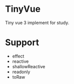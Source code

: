 # TinyVue

Tiny vue 3 implement for study.

# Support

- effect
- reactive
- shallowReactive
- readonly
- toRaw

